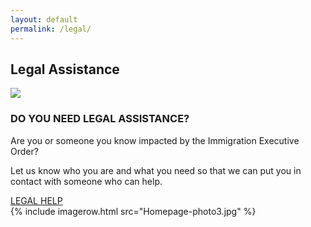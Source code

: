 ```yaml
---
layout: default
permalink: /legal/
---
```


<div class="container-fluid">
  <div class="row">
    <div class="col-xs-12 col-sm-10 col-sm-offset-1"><h2>Legal Assistance</h2></div>
  </div>
  <div class="row padbottom50">
    <div class="col-xs-12 col-sm-3 col-sm-offset-2"><img class="centered" src="{{ site.baseurl }}/images/Icon-Legal.png" /></div>
    <div class="col-xs-12 col-sm-5">
      <h3>DO YOU NEED LEGAL ASSISTANCE?</h3>
      <p>
        Are you or someone you know impacted by the Immigration Executive Order?
      </p>
      <p>
        Let us know who you are and what you need so that we can put you in contact with someone who can help.
      </p>
      <a class="btn btn-primary col-sm-6 col-xs-12" href="mailto:legalquestion@dullesjustice.org">LEGAL HELP</a>
    </div>
  </div>
  {% include imagerow.html src="Homepage-photo3.jpg" %}
</div>
